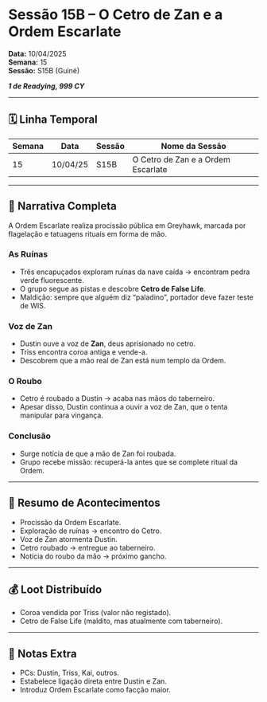 # Sessão 15B – O Cetro de Zan e a Ordem Escarlate  
**Data:** 10/04/2025  
**Semana:** 15  
**Sessão:** S15B (Guiné)  

***1 de Readying, 999 CY***

---
## 🗓 Linha Temporal
| Semana | Data      | Sessão | Nome da Sessão               |
|--------|-----------|--------|-------------------------------|
| 15     | 10/04/25  | S15B   | O Cetro de Zan e a Ordem Escarlate |

---

## 📖 Narrativa Completa
A Ordem Escarlate realiza procissão pública em Greyhawk, marcada por flagelação e tatuagens rituais em forma de mão.  

### As Ruínas
- Três encapuçados exploram ruínas da nave caída → encontram pedra verde fluorescente.  
- O grupo segue as pistas e descobre **Cetro de False Life**.  
- Maldição: sempre que alguém diz “paladino”, portador deve fazer teste de WIS.  

### Voz de Zan
- Dustin ouve a voz de **Zan**, deus aprisionado no cetro.  
- Triss encontra coroa antiga e vende-a.  
- Descobrem que a mão real de Zan está num templo da Ordem.  

### O Roubo
- Cetro é roubado a Dustin → acaba nas mãos do taberneiro.  
- Apesar disso, Dustin continua a ouvir a voz de Zan, que o tenta manipular para vingança.  

### Conclusão
- Surge notícia de que a mão de Zan foi roubada.  
- Grupo recebe missão: recuperá-la antes que se complete ritual da Ordem.  

---

## 🎲 Resumo de Acontecimentos
- Procissão da Ordem Escarlate.  
- Exploração de ruínas → encontro do Cetro.  
- Voz de Zan atormenta Dustin.  
- Cetro roubado → entregue ao taberneiro.  
- Notícia do roubo da mão → próximo gancho.  

---

## 💰 Loot Distribuído
- Coroa vendida por Triss (valor não registado).  
- Cetro de False Life (maldito, mas atualmente com taberneiro).  

---

## 🧾 Notas Extra
- PCs: Dustin, Triss, Kai, outros.  
- Estabelece ligação direta entre Dustin e Zan.  
- Introduz Ordem Escarlate como facção maior.  
